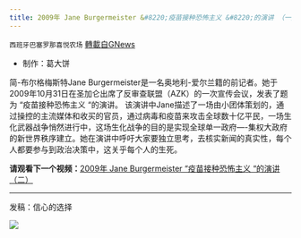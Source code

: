 ```yaml
---
title: 2009年 Jane Burgermeister &#8220;疫苗接种恐怖主义 &#8220;的演讲 （一）
---
```

`西班牙巴塞罗那喜悦农场` [轉載自GNews](https://gnews.org/zh-hans/1587089/)

- 制作：葛大饼


简-布尔格梅斯特Jane Burgermeister是一名奥地利-爱尔兰籍的前记者。她于2009年10月31日在圣加仑出席了反审查联盟（AZK）的一次宣传会议，发表了题为 “疫苗接种恐怖主义 “的演讲。
该演讲中Jane描述了一场由小团体策划的，通过操控的主流媒体和收买的官员，通过病毒和疫苗来攻击全球数十亿平民，一场生化武器战争悄然进行中，这场生化战争的目的是实现全球单一政府—-集权大政府的新世界秩序建立。她在演讲中呼吁大家要独立思考，去核实新闻的真实性，每个人都要参与到政治决策中，这关乎每个人的生死。

**请观看下一个视频：**[2009年 Jane Burgermeister “疫苗接种恐怖主义 “的演讲 （二）](https://gnews.org/zh-hans/1587105/)

* * *

发稿：信心的选择

![](https://assets.gnews.org/wp-content/uploads/2021/09/GNEWS_CH.-1-1.jpeg)
